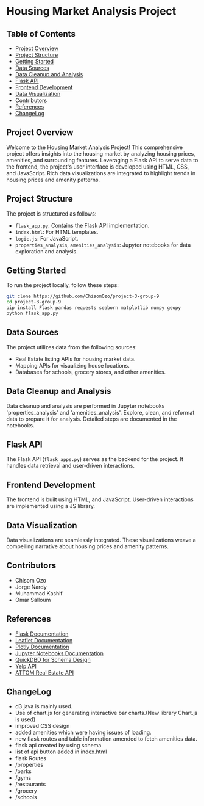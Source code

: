 # Housing Market Analysis Project

## Table of Contents
- [Project Overview](#project-overview)
- [Project Structure](#project-structure)
- [Getting Started](#getting-started)
- [Data Sources](#data-sources)
- [Data Cleanup and Analysis](#data-cleanup-and-analysis)
- [Flask API](#flask-api)
- [Frontend Development](#frontend-development)
- [Data Visualization](#data-visualization)
- [Contributors](#contributors)
- [References](#references)
- [ChangeLog](#ChangeLog)

## Project Overview
Welcome to the Housing Market Analysis Project! This comprehensive project offers insights into the housing market by analyzing housing prices, amenities, and surrounding features. Leveraging a Flask API to serve data to the frontend, the project's user interface is developed using HTML, CSS, and JavaScript. Rich data visualizations are integrated to highlight trends in housing prices and amenity patterns.

## Project Structure
The project is structured as follows:

- `flask_app.py`: Contains the Flask API implementation.
- `index.html`: For HTML templates.
- `logic.js`: For JavaScript.
- `properties_analysis`, `amenities_analysis`: Jupyter notebooks for data exploration and analysis.

## Getting Started
To run the project locally, follow these steps:

```bash
git clone https://github.com/ChisomOzo/project-3-group-9
cd project-3-group-9
pip install Flask pandas requests seaborn matplotlib numpy geopy
python flask_app.py
```

## Data Sources
The project utilizes data from the following sources:

- Real Estate listing APIs for housing market data.
- Mapping APIs for visualizing house locations.
- Databases for schools, grocery stores, and other amenities.

## Data Cleanup and Analysis
Data cleanup and analysis are performed in Jupyter notebooks 'properties_analysis' and 'amenities_analysis'. Explore, clean, and reformat data to prepare it for analysis. Detailed steps are documented in the notebooks.

## Flask API
The Flask API (`flask_apps.py`) serves as the backend for the project. It handles data retrieval and user-driven interactions. 

## Frontend Development
The frontend is built using HTML, and JavaScript. User-driven interactions are implemented using a JS library. 

## Data Visualization
Data visualizations are seamlessly integrated. These visualizations weave a compelling narrative about housing prices and amenity patterns. 

## Contributors
- Chisom Ozo
- Jorge Nardy
- Muhammad Kashif
- Omar Salloum 

## References
- [Flask Documentation](https://flask.palletsprojects.com/)
- [Leaflet Documentation](https://leafletjs.com/)
- [Plotly Documentation](https://plotly.com/)
- [Jupyter Notebooks Documentation](https://jupyter.org/)
- [QuickDBD for Schema Design](https://www.quickdatabasediagrams.com/)
- [Yelp API](https://www.yelp.com/developers/documentation/v3)
- [ATTOM Real Estate API](https://api.developer.attomdata.com/docs)
## ChangeLog
- d3 java is mainly used.
- Use of chart.js for generating interactive bar charts.(New library Chart.js is used)
- improved CSS design
- added amenities which were having issues of loading.
- new flask routes and table information amended to fetch amenities data.
- flask api created by using schema
- list of api button added in index.html
- flask Routes
- /properties
- /parks
- /gyms
- /restaurants
- /grocery
- /schools
